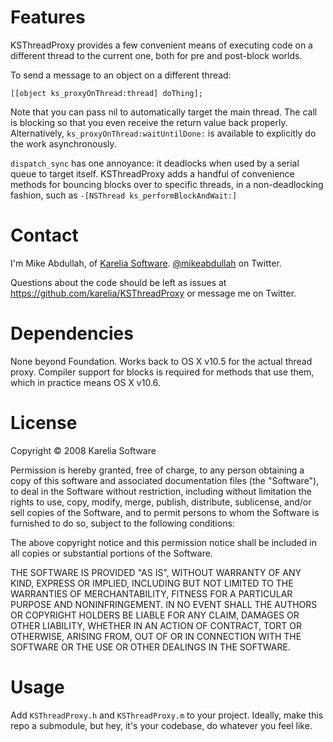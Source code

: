 Features
========

KSThreadProxy provides a few convenient means of executing code on a different thread to the current one, both for pre and post-block worlds.

To send a message to an object on a different thread:

    [[object ks_proxyOnThread:thread] doThing];

Note that you can pass nil to automatically target the main thread. The call is blocking so that you even receive the return value back properly. Alternatively, `ks_proxyOnThread:waitUntilDone:` is available to explicitly do the work asynchronously.

`dispatch_sync` has one annoyance: it deadlocks when used by a serial queue to target itself. KSThreadProxy adds a handful of convenience methods for bouncing blocks over to specific threads, in a non-deadlocking fashion, such as `-[NSThread ks_performBlockAndWait:]`

Contact
=======

I'm Mike Abdullah, of [Karelia Software](http://karelia.com). [@mikeabdullah](http://twitter.com/mikeabdullah) on Twitter.

Questions about the code should be left as issues at https://github.com/karelia/KSThreadProxy or message me on Twitter.

Dependencies
============

None beyond Foundation. Works back to OS X v10.5 for the actual thread proxy. Compiler support for blocks is required for methods that use them, which in practice means OS X v10.6.

License
=======

Copyright © 2008 Karelia Software

Permission is hereby granted, free of charge, to any person obtaining a copy
of this software and associated documentation files (the "Software"), to deal
in the Software without restriction, including without limitation the rights
to use, copy, modify, merge, publish, distribute, sublicense, and/or sell
copies of the Software, and to permit persons to whom the Software is
furnished to do so, subject to the following conditions:

The above copyright notice and this permission notice shall be included in
all copies or substantial portions of the Software.

THE SOFTWARE IS PROVIDED "AS IS", WITHOUT WARRANTY OF ANY KIND, EXPRESS OR
IMPLIED, INCLUDING BUT NOT LIMITED TO THE WARRANTIES OF MERCHANTABILITY,
FITNESS FOR A PARTICULAR PURPOSE AND NONINFRINGEMENT. IN NO EVENT SHALL THE
AUTHORS OR COPYRIGHT HOLDERS BE LIABLE FOR ANY CLAIM, DAMAGES OR OTHER
LIABILITY, WHETHER IN AN ACTION OF CONTRACT, TORT OR OTHERWISE, ARISING FROM,
OUT OF OR IN CONNECTION WITH THE SOFTWARE OR THE USE OR OTHER DEALINGS IN
THE SOFTWARE.

Usage
=====

Add `KSThreadProxy.h` and `KSThreadProxy.m` to your project. Ideally, make this repo a submodule, but hey, it's your codebase, do whatever you feel like.
